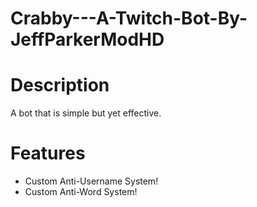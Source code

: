 # Crabby---A-Twitch-Bot-By-JeffParkerModHD

# Description
A bot that is simple but yet effective.

# Features
* Custom Anti-Username System!
* Custom Anti-Word System!
